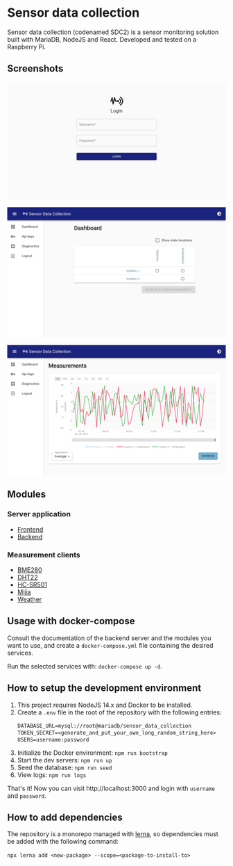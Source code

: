 # Sensor data collection

Sensor data collection (codenamed SDC2) is a sensor monitoring solution built with MariaDB, NodeJS and React.
Developed and tested on a Raspberry Pi.

## Screenshots

![](./screenshots/login.png)

![](./screenshots/dashboard.png)

![](./screenshots/chart.png)

## Modules

### Server application

- [Frontend](./packages/sdc2-frontend)
- [Backend](./packages/sdc2-server)

### Measurement clients

- [BME280](./packages/sdc2-client-bme280)
- [DHT22](./packages/sdc2-client-dht22)
- [HC-SR501](./packages/sdc2-client-hcsr501)
- [Mijia](./packages/sdc2-client-mijia)
- [Weather](./packages/sdc2-client-weather)

## Usage with docker-compose

Consult the documentation of the backend server and the modules you want to use, and create a `docker-compose.yml` file
containing the desired services.

Run the selected services with: `docker-compose up -d`.

## How to setup the development environment

1. This project requires NodeJS 14.x and Docker to be installed.
2. Create a `.env` file in the root of the repository with the following entries:
   ```dotenv
   DATABASE_URL=mysql://root@mariadb/sensor_data_collection
   TOKEN_SECRET=<generate_and_put_your_own_long_random_string_here>
   USERS=username:password
   ```
3. Initialize the Docker environment: `npm run bootstrap`
4. Start the dev servers: `npm run up`
5. Seed the database: `npm run seed`
6. View logs: `npm run logs`

That's it! Now you can visit http://localhost:3000 and login with `username` and `password`.

## How to add dependencies

The repository is a monorepo managed with [lerna](https://lerna.js.org/), so dependencies must be added with the
following command:

`npx lerna add <new-package> --scope=<package-to-install-to>`

